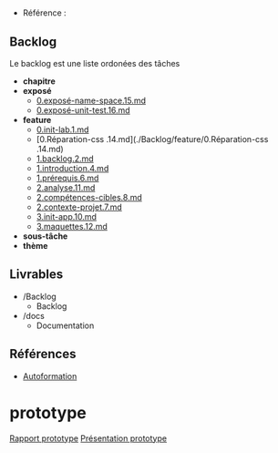 #  

- Référence :   



## Backlog 

Le backlog est une liste ordonées des tâches 

- **chapitre** 
- **exposé** 
  - [0.exposé-name-space.15.md](./Backlog/exposé/0.exposé-name-space.15.md) 
  - [0.exposé-unit-test.16.md](./Backlog/exposé/0.exposé-unit-test.16.md) 
- **feature** 
  - [0.init-lab.1.md](./Backlog/feature/0.init-lab.1.md) 
  - [0.Réparation-css .14.md](./Backlog/feature/0.Réparation-css .14.md) 
  - [1.backlog.2.md](./Backlog/feature/1.backlog.2.md) 
  - [1.introduction.4.md](./Backlog/feature/1.introduction.4.md) 
  - [1.prérequis.6.md](./Backlog/feature/1.prérequis.6.md) 
  - [2.analyse.11.md](./Backlog/feature/2.analyse.11.md) 
  - [2.compétences-cibles.8.md](./Backlog/feature/2.compétences-cibles.8.md) 
  - [2.contexte-projet.7.md](./Backlog/feature/2.contexte-projet.7.md) 
  - [3.init-app.10.md](./Backlog/feature/3.init-app.10.md) 
  - [3.maquettes.12.md](./Backlog/feature/3.maquettes.12.md) 
- **sous-tâche** 
- **thème** 
## Livrables 



- /Backlog 
  - Backlog 
- /docs 
  - Documentation 
## Références 



- [Autoformation](#) 

# prototype
[Rapport prototype](https://labs-web.github.io/prototype/)
[Présentation prototype](https://labs-web.github.io/prototype/presentation.html#/)